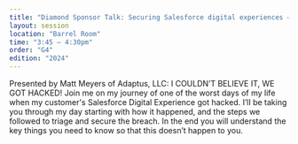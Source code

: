 ```yaml
---
title: "Diamond Sponsor Talk: Securing Salesforce digital experiences – A true story about how my customer’s Digital Experience got hacked and what I learned from it."
layout: session
location: "Barrel Room"
time: "3:45 — 4:30pm"
order: "G4"
edition: "2024"
---
```


Presented by Matt Meyers of Adaptus, LLC: I COULDN’T BELIEVE IT, WE GOT HACKED! Join me on my journey of one of the worst days of my life when my customer's Salesforce Digital Experience got hacked. I’lI be taking you through my day starting with how it happened, and the steps we followed to triage and secure the breach. In the end you will understand the key things you need to know so that this doesn’t happen to you.
